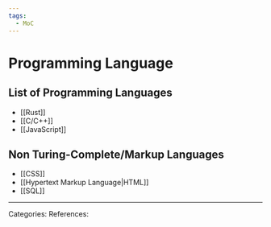 ```yaml
---
tags:
  - MoC
---
```

# Programming Language

## List of Programming Languages
- [[Rust]]
- [[C/C++]] 
- [[JavaScript]]

## Non Turing-Complete/Markup Languages
- [[CSS]]
- [[Hypertext Markup Language|HTML]]
- [[SQL]]

---
Categories: 
References:
